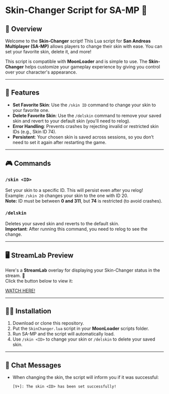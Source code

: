 # Skin-Changer Script for SA-MP 🚗

## 📜 Overview
Welcome to the **Skin-Changer** script! This Lua script for **San Andreas Multiplayer (SA-MP)** allows players to change their skin with ease. You can set your favorite skin, delete it, and more!

This script is compatible with **MoonLoader** and is simple to use. The **Skin-Changer** helps customize your gameplay experience by giving you control over your character's appearance.

---

## 🚀 Features
- **Set Favorite Skin**: Use the `/skin ID` command to change your skin to your favorite one.
- **Delete Favorite Skin**: Use the `/delskin` command to remove your saved skin and revert to your default skin (you'll need to relog).
- **Error Handling**: Prevents crashes by rejecting invalid or restricted skin IDs (e.g., Skin ID 74).
- **Persistent**: Your chosen skin is saved across sessions, so you don’t need to set it again after restarting the game.

---

## 🎮 Commands

### `/skin <ID>` 
Set your skin to a specific ID. This will persist even after you relog!  
Example: `/skin 20` changes your skin to the one with ID 20.  
**Note:** ID must be between **0 and 311**, but **74** is restricted (to avoid crashes).

### `/delskin` 
Deletes your saved skin and reverts to the default skin.  
**Important**: After running this command, you need to relog to see the change.

---

## 🖥️ StreamLab Preview

Here's a **StreamLab** overlay for displaying your Skin-Changer status in the stream. 🚀  
Click the button below to view it:

[WATCH HERE!](https://streamable.com/ycwrwl)

---

## 🧑‍💻 Installation

1. Download or clone this repository.
2. Put the `SkinChanger.lua` script in your **MoonLoader** scripts folder.
3. Run SA-MP and the script will automatically load.
4. Use `/skin <ID>` to change your skin or `/delskin` to delete your saved skin.

---

## 💬 Chat Messages

- When changing the skin, the script will inform you if it was successful:
  ```text
  [V+]: The skin <ID> has been set successfully!
